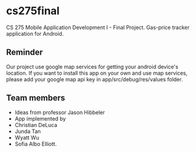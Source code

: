 # cs275final
CS 275 Mobile Application Development I - Final Project. Gas-price tracker application for Android.

## Reminder
Our project use google map services for getting your android device's location. If you want to install this app on your own and use map services, please add your google map api key in app/src/debug/res/values folder.

## Team members
* Ideas from professor Jason Hibbeler
* App implemented by 
* Christian DeLuca 
* Junda Tan
* Wyatt Wu
* Sofia Albo Elliott.
